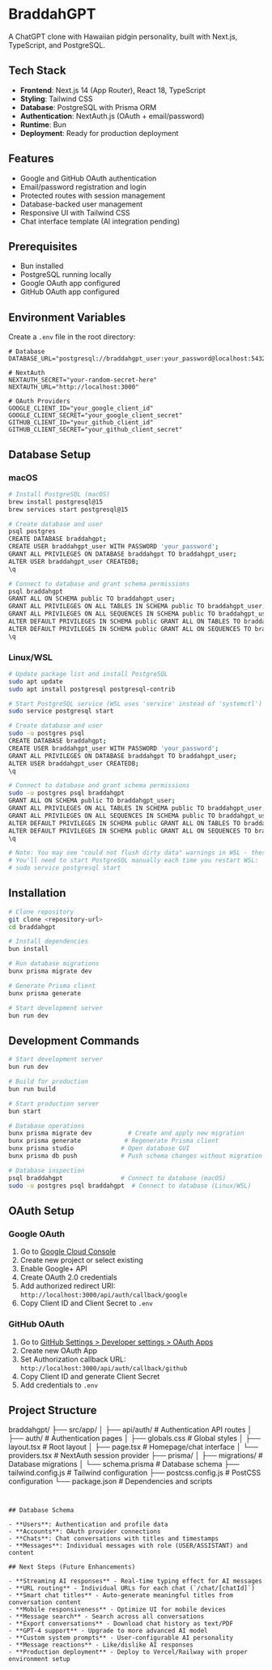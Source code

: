 # BraddahGPT

A ChatGPT clone with Hawaiian pidgin personality, built with Next.js, TypeScript, and PostgreSQL.

## Tech Stack

- **Frontend**: Next.js 14 (App Router), React 18, TypeScript
- **Styling**: Tailwind CSS
- **Database**: PostgreSQL with Prisma ORM
- **Authentication**: NextAuth.js (OAuth + email/password)
- **Runtime**: Bun
- **Deployment**: Ready for production deployment

## Features

- Google and GitHub OAuth authentication
- Email/password registration and login
- Protected routes with session management
- Database-backed user management
- Responsive UI with Tailwind CSS
- Chat interface template (AI integration pending)

## Prerequisites

- Bun installed
- PostgreSQL running locally
- Google OAuth app configured
- GitHub OAuth app configured

## Environment Variables

Create a `.env` file in the root directory:

```env
# Database
DATABASE_URL="postgresql://braddahgpt_user:your_password@localhost:5432/braddahgpt"

# NextAuth
NEXTAUTH_SECRET="your-random-secret-here"
NEXTAUTH_URL="http://localhost:3000"

# OAuth Providers
GOOGLE_CLIENT_ID="your_google_client_id"
GOOGLE_CLIENT_SECRET="your_google_client_secret"
GITHUB_CLIENT_ID="your_github_client_id"
GITHUB_CLIENT_SECRET="your_github_client_secret"
```

## Database Setup

### macOS
```bash
# Install PostgreSQL (macOS)
brew install postgresql@15
brew services start postgresql@15

# Create database and user
psql postgres
CREATE DATABASE braddahgpt;
CREATE USER braddahgpt_user WITH PASSWORD 'your_password';
GRANT ALL PRIVILEGES ON DATABASE braddahgpt TO braddahgpt_user;
ALTER USER braddahgpt_user CREATEDB;
\q

# Connect to database and grant schema permissions
psql braddahgpt
GRANT ALL ON SCHEMA public TO braddahgpt_user;
GRANT ALL PRIVILEGES ON ALL TABLES IN SCHEMA public TO braddahgpt_user;
GRANT ALL PRIVILEGES ON ALL SEQUENCES IN SCHEMA public TO braddahgpt_user;
ALTER DEFAULT PRIVILEGES IN SCHEMA public GRANT ALL ON TABLES TO braddahgpt_user;
ALTER DEFAULT PRIVILEGES IN SCHEMA public GRANT ALL ON SEQUENCES TO braddahgpt_user;
\q
```

### Linux/WSL
```bash
# Update package list and install PostgreSQL
sudo apt update
sudo apt install postgresql postgresql-contrib

# Start PostgreSQL service (WSL uses 'service' instead of 'systemctl')
sudo service postgresql start

# Create database and user
sudo -u postgres psql
CREATE DATABASE braddahgpt;
CREATE USER braddahgpt_user WITH PASSWORD 'your_password';
GRANT ALL PRIVILEGES ON DATABASE braddahgpt TO braddahgpt_user;
ALTER USER braddahgpt_user CREATEDB;
\q

# Connect to database and grant schema permissions
sudo -u postgres psql braddahgpt
GRANT ALL ON SCHEMA public TO braddahgpt_user;
GRANT ALL PRIVILEGES ON ALL TABLES IN SCHEMA public TO braddahgpt_user;
GRANT ALL PRIVILEGES ON ALL SEQUENCES IN SCHEMA public TO braddahgpt_user;
ALTER DEFAULT PRIVILEGES IN SCHEMA public GRANT ALL ON TABLES TO braddahgpt_user;
ALTER DEFAULT PRIVILEGES IN SCHEMA public GRANT ALL ON SEQUENCES TO braddahgpt_user;
\q

# Note: You may see "could not flush dirty data" warnings in WSL - these are harmless
# You'll need to start PostgreSQL manually each time you restart WSL:
# sudo service postgresql start
```

## Installation

```bash
# Clone repository
git clone <repository-url>
cd braddahgpt

# Install dependencies
bun install

# Run database migrations
bunx prisma migrate dev

# Generate Prisma client
bunx prisma generate

# Start development server
bun run dev
```

## Development Commands

```bash
# Start development server
bun run dev

# Build for production
bun run build

# Start production server
bun start

# Database operations
bunx prisma migrate dev          # Create and apply new migration
bunx prisma generate            # Regenerate Prisma client
bunx prisma studio             # Open database GUI
bunx prisma db push            # Push schema changes without migration

# Database inspection
psql braddahgpt                # Connect to database (macOS)
sudo -u postgres psql braddahgpt  # Connect to database (Linux/WSL)
```

## OAuth Setup

### Google OAuth
1. Go to [Google Cloud Console](https://console.cloud.google.com)
2. Create new project or select existing
3. Enable Google+ API
4. Create OAuth 2.0 credentials
5. Add authorized redirect URI: `http://localhost:3000/api/auth/callback/google`
6. Copy Client ID and Client Secret to `.env`

### GitHub OAuth
1. Go to [GitHub Settings > Developer settings > OAuth Apps](https://github.com/settings/developers)
2. Create new OAuth App
3. Set Authorization callback URL: `http://localhost:3000/api/auth/callback/github`
4. Copy Client ID and generate Client Secret
5. Add credentials to `.env`

## Project Structure
braddahgpt/
├── src/app/
│ ├── api/auth/ # Authentication API routes
│ ├── auth/ # Authentication pages
│ ├── globals.css # Global styles
│ ├── layout.tsx # Root layout
│ ├── page.tsx # Homepage/chat interface
│ └── providers.tsx # NextAuth session provider
├── prisma/
│ ├── migrations/ # Database migrations
│ └── schema.prisma # Database schema
├── tailwind.config.js # Tailwind configuration
├── postcss.config.js # PostCSS configuration
└── package.json # Dependencies and scripts
```


## Database Schema

- **Users**: Authentication and profile data
- **Accounts**: OAuth provider connections  
- **Chats**: Chat conversations with titles and timestamps
- **Messages**: Individual messages with role (USER/ASSISTANT) and content

## Next Steps (Future Enhancements)

- **Streaming AI responses** - Real-time typing effect for AI messages
- **URL routing** - Individual URLs for each chat (`/chat/[chatId]`)
- **Smart chat titles** - Auto-generate meaningful titles from conversation content
- **Mobile responsiveness** - Optimize UI for mobile devices
- **Message search** - Search across all conversations
- **Export conversations** - Download chat history as text/PDF
- **GPT-4 support** - Upgrade to more advanced AI model
- **Custom system prompts** - User-configurable AI personality
- **Message reactions** - Like/dislike AI responses
- **Production deployment** - Deploy to Vercel/Railway with proper environment setup
